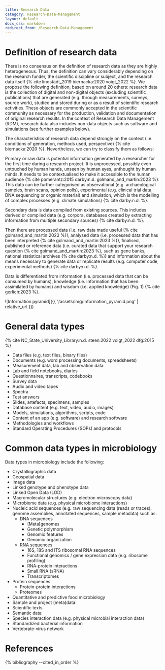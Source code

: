 ```yaml
---
title: Research Data
category: Research-Data-Management
layout: default
docs_css: markdown
redirect_from: /Research-Data-Management
---
```


# Definition of research data
There is no consensus on the definition of research data as they are highly heterogeneous. Thus, the definition can vary considerably depending on the research funder, the scientific discipline or subject, and the research data itself {% cite lindstädt_2019 biernacka:2020 voigt_2022 %}. We propose the following definition, based on around 20 others: research data is the collection of digital and non-digital objects (excluding scientific publications) that are generated (e.g. through measurements, surveys, source work), studied and stored during or as a result of scientific research activities. These objects are commonly accepted in the scientific community as necessary for the production, validation and documentation of original research results. In the context of Research Data Management (RDM), research data also includes non-data objects such as software and simulations (see further examples below).

The characteristics of research data depend strongly on the context (i.e. conditions of generation, methods used, perspective) {% cite biernacka:2020 %}. Nevertheless, we can try to classify them as follows:

Primary or raw data is potential information generated by a researcher for the first time during a research project. It is unprocessed, possibly even untouched by human hands, unseen by human eyes, unthought by human minds. It needs to be contextualised to make it accessible to the human audience {% cite pomerantz:2015 darby:n.d. golmand_and_martin:2023 %}. This data can be further categorised as observational (e.g. archaeological samples, brain scans, opinion polls), experimental (e.g. clinical trial data, DNA sequencing or organic material) and simulation, which is the modelling of complex processes (e.g. climate simulations) {% cite darby:n.d. %}.

Secondary data is data compiled from existing sources. This includes derived or compiled data (e.g. corpora, databases created by extracting information from multiple secondary sources) {% cite darby:n.d. %}. 

Then there are processed data (i.e. raw data made useful {% cite golmand_and_martin:2023 %}), analysed data (i.e. processed data that has been interpreted {% cite golmand_and_martin:2023 %}), finalised, published or reference data (i.e. curated data that support your research question  {% cite golmand_and_martin:2023 %}, such as gene banks, national statistical archives {% cite darby:n.d. %}) and information about the means necessary to generate data or replicate results (e.g. computer code, experimental methods) {% cite darby:n.d. %}.

Data is differentiated from information (i.e. processed data that can be consumed by humans), knowledge (i.e. information that has been assimilated by humans) and wisdom (i.e. applied knowledge) (Fig. 1) {% cite gerlich:2023 %}. 

![Information pyramid]({{ '/assets/img/information_pyramid.png' | relative_url }})

# General data types
 {% cite NC_State_University_Library:n.d. steen:2022 voigt_2022 dfg:2015 %}
* Data files (e.g. text files, binary files)
* Documents (e.g. word processing documents, spreadsheets)
* Measurement data, lab and observation data
* Lab and field notebooks, diaries
* Questionnaires, transcripts, codebooks
* Survey data
* Audio and video tapes
* Spectra
* Test answers
* Slides, artefacts, specimens, samples
* Database content (e.g. text, video, audio, images)
* Models, simulations, algorithms, scripts, code
* Content of an app (e.g. software) and research software
* Methodologies and workflows
* Standard Operating Procedures (SOPs) and protocols

# Common data types in microbiology
Data types in microbiology include the following:
* Crystallographic data
* Geospatial data
* Image data
* Linked genotype and phenotype data
* Linked Open Data (LOD)
* Macromolecular structures (e.g. electron microscopy data)
* Microbiome data (e.g. physical microbiome interactions)
* Nucleic acid sequences (e.g. raw sequencing data (reads or traces), genome assemblies, annotated sequences, sample metadata) such as:
  * DNA sequences
    * (Meta)genomes
    * Genetic polymorphism
    * Genomic features
    * Genomic organization
  * RNA sequences
    * 16S, 18S and ITS ribosomal RNA sequences
    * Functional genomics / gene expression data (e.g. ribosome profiling)
    * RNA-protein interactions
    * Small RNA (sRNA)
    * Transcriptomes
* Protein sequences
  * Protein-protein interactions
  * Proteomes
* Quantitative and predictive food microbiology
* Sample and project (meta)data
* Scientific texts
* Semantic data
* Species interaction data (e.g. physical microbial interaction data)
* Standardized bacterial information
* Vertebrate-virus network

# References
{% bibliography --cited_in_order %}

